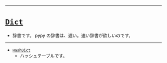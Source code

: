 _____

# [`Dict`](https://github.com/titanium-22/Library_py/blob/main/DataStructures/Dict)

- 辞書です。 pypy の辞書は、遅い。速い辞書が欲しいのです。

_____

- [`HashDict`](HashDict.md)
  - ハッシュテーブルです。

